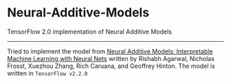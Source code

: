 # Neural-Additive-Models
TensorFlow 2.0 implementation of Neural Additive Models 

---

Tried to implement the model from [Neural Additive Models: Interpretable Machine Learning with Neural Nets](https://arxiv.org/abs/2004.13912) written by Rishabh Agarwal, Nicholas Frosst, Xuezhou Zhang, Rich Caruana, and Geoffrey Hinton. The model is written in `TensorFlow v2.2.0`